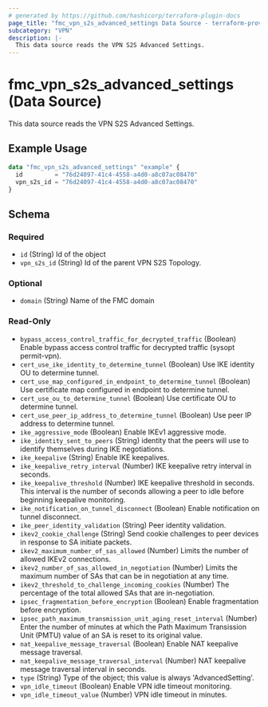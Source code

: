 ```yaml
---
# generated by https://github.com/hashicorp/terraform-plugin-docs
page_title: "fmc_vpn_s2s_advanced_settings Data Source - terraform-provider-fmc"
subcategory: "VPN"
description: |-
  This data source reads the VPN S2S Advanced Settings.
---
```


# fmc_vpn_s2s_advanced_settings (Data Source)

This data source reads the VPN S2S Advanced Settings.

## Example Usage

```terraform
data "fmc_vpn_s2s_advanced_settings" "example" {
  id         = "76d24097-41c4-4558-a4d0-a8c07ac08470"
  vpn_s2s_id = "76d24097-41c4-4558-a4d0-a8c07ac08470"
}
```

<!-- schema generated by tfplugindocs -->
## Schema

### Required

- `id` (String) Id of the object
- `vpn_s2s_id` (String) Id of the parent VPN S2S Topology.

### Optional

- `domain` (String) Name of the FMC domain

### Read-Only

- `bypass_access_control_traffic_for_decrypted_traffic` (Boolean) Enable bypass access control traffic for decrypted traffic (sysopt permit-vpn).
- `cert_use_ike_identity_to_determine_tunnel` (Boolean) Use IKE identity OU to determine tunnel.
- `cert_use_map_configured_in_endpoint_to_determine_tunnel` (Boolean) Use certificate map configured in endpoint to determine tunnel.
- `cert_use_ou_to_determine_tunnel` (Boolean) Use certificate OU to determine tunnel.
- `cert_use_peer_ip_address_to_determine_tunnel` (Boolean) Use peer IP address to determine tunnel.
- `ike_aggressive_mode` (Boolean) Enable IKEv1 aggressive mode.
- `ike_identity_sent_to_peers` (String) identity that the peers will use to identify themselves during IKE negotiations.
- `ike_keepalive` (String) Enable IKE keepalives.
- `ike_keepalive_retry_interval` (Number) IKE keepalive retry interval in seconds.
- `ike_keepalive_threshold` (Number) IKE keepalive threshold in seconds. This interval is the number of seconds allowing a peer to idle before beginning keepalive monitoring.
- `ike_notification_on_tunnel_disconnect` (Boolean) Enable notification on tunnel disconnect.
- `ike_peer_identity_validation` (String) Peer identity validation.
- `ikev2_cookie_challenge` (String) Send cookie challenges to peer devices in response to SA initiate packets.
- `ikev2_maximum_number_of_sas_allowed` (Number) Limits the number of allowed IKEv2 connections.
- `ikev2_number_of_sas_allowed_in_negotiation` (Number) Limits the maximum number of SAs that can be in negotiation at any time.
- `ikev2_threshold_to_challenge_incoming_cookies` (Number) The percentage of the total allowed SAs that are in-negotiation.
- `ipsec_fragmentation_before_encryption` (Boolean) Enable fragmentation before encryption.
- `ipsec_path_maximum_transmission_unit_aging_reset_interval` (Number) Enter the number of minutes at which the Path Maximum Transission Unit (PMTU) value of an SA is reset to its original value.
- `nat_keepalive_message_traversal` (Boolean) Enable NAT keepalive message traversal.
- `nat_keepalive_message_traversal_interval` (Number) NAT keepalive message traversal interval in seconds.
- `type` (String) Type of the object; this value is always 'AdvancedSetting'.
- `vpn_idle_timeout` (Boolean) Enable VPN idle timeout monitoring.
- `vpn_idle_timeout_value` (Number) VPN idle timeout in minutes.

